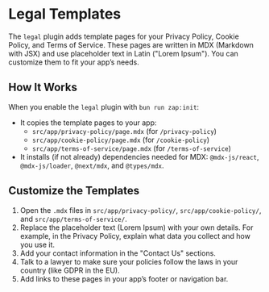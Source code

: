 # Legal Templates

The `legal` plugin adds template pages for your Privacy Policy, Cookie Policy, and Terms of Service. These pages are written in MDX (Markdown with JSX) and use placeholder text in Latin ("Lorem Ipsum"). You can customize them to fit your app’s needs.

## How It Works

When you enable the `legal` plugin with `bun run zap:init`:

- It copies the template pages to your app:
  - `src/app/privacy-policy/page.mdx` (for `/privacy-policy`)
  - `src/app/cookie-policy/page.mdx` (for `/cookie-policy`)
  - `src/app/terms-of-service/page.mdx` (for `/terms-of-service`)
- It installs (if not already) dependencies needed for MDX: `@mdx-js/react`, `@mdx-js/loader`, `@next/mdx`, and `@types/mdx`.

## Customize the Templates

1. Open the `.mdx` files in `src/app/privacy-policy/`, `src/app/cookie-policy/`, and `src/app/terms-of-service/`.
2. Replace the placeholder text (Lorem Ipsum) with your own details. For example, in the Privacy Policy, explain what data you collect and how you use it.
3. Add your contact information in the "Contact Us" sections.
4. Talk to a lawyer to make sure your policies follow the laws in your country (like GDPR in the EU).
5. Add links to these pages in your app’s footer or navigation bar.
